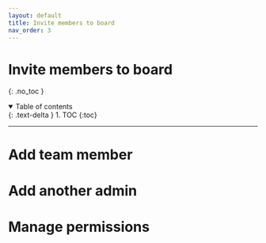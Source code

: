 ```yaml
---
layout: default
title: Invite members to board
nav_order: 3
---
```


# Invite members to board
{: .no_toc }

<details open markdown="block">
  <summary>
    Table of contents
  </summary>
  {: .text-delta }
1. TOC
{:toc}
</details>

---

# Add team member


# Add another admin


# Manage permissions

